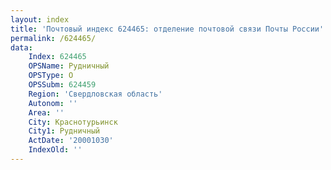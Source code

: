 ```yaml
---
layout: index
title: 'Почтовый индекс 624465: отделение почтовой связи Почты России'
permalink: /624465/
data:
    Index: 624465
    OPSName: Рудничный
    OPSType: О
    OPSSubm: 624459
    Region: 'Свердловская область'
    Autonom: ''
    Area: ''
    City: Краснотурьинск
    City1: Рудничный
    ActDate: '20001030'
    IndexOld: ''
---
```

